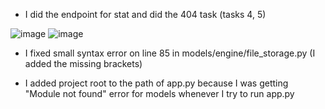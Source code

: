 * I did the endpoint for stat and did the 404 task (tasks 4, 5)

![image](https://user-images.githubusercontent.com/92952014/218976833-1e6eacbd-7758-4b32-80fa-b046aa77c444.png)
![image](https://user-images.githubusercontent.com/92952014/218976857-8abed639-461a-410c-824c-d1040cc85e08.png)

* I fixed small syntax error on line 85 in models/engine/file_storage.py (I added the missing brackets)

* I added project root to the path of app.py because I was getting "Module not found" error for models whenever I try to run app.py
